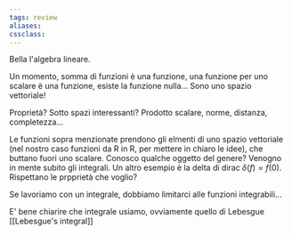```yaml
---
tags: review
aliases:
cssclass:
---
```

 
Bella l'algebra lineare.

Un momento, somma di funzioni è una funzione, una funzione per uno scalare è una funzione, esiste la funzione nulla... Sono uno spazio vettoriale!

Proprietà? Sotto spazi interessanti? Prodotto scalare, norme, distanza, completezza... 

Le funzioni sopra menzionate prendono gli elmenti di uno spazio vettoriale (nel nostro caso funzioni da R in R, per mettere in chiaro le idee), che buttano fuori uno scalare. Conosco qualche oggetto del genere? Venogno in mente subito gli integrali. Un altro esempio è la delta di dirac $\delta (f) = f(0)$. Rispettano le prpprietà che voglio?

Se lavoriamo con un integrale, dobbiamo limitarci alle funzioni integrabili... 

E' bene chiarire che integrale usiamo, ovviamente quello di Lebesgue [[Lebesgue's integral]]
